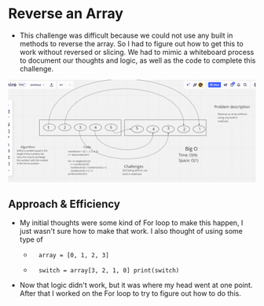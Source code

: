 # Reverse an Array
- This challenge was difficult because we could not use any built in methods to reverse the array. So I had to figure out how to get this to work without reversed or slicing. We had to mimic a whiteboard process to document our thoughts and logic, as well as the code to complete this challenge.



<img src ="img/CC01(2).PNG"/>

## Approach & Efficiency
- My initial thoughts were some kind of For loop to make this happen, I just wasn't sure how to make that work. I also thought of using some type of
    *       array = [0, 1, 2, 3]
    *       switch = array[3, 2, 1, 0] print(switch)

- Now that logic didn't work, but it was where my head went at one point. After that I worked on the For loop to try to figure out how to do this.

